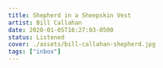 ```yaml
---
title: Shepherd in a Sheepskin Vest
artist: Bill Callahan
date: 2020-01-05T16:27:03-0500
status: Listened
cover: ./assets/bill-callahan-shepherd.jpg
tags: ["inbox"]
---
```

